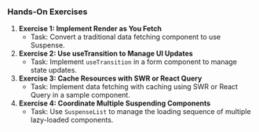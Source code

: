 ### Hands-On Exercises
1. **Exercise 1: Implement Render as You Fetch**
   - Task: Convert a traditional data fetching component to use Suspense.
2. **Exercise 2: Use useTransition to Manage UI Updates**
   - Task: Implement `useTransition` in a form component to manage state updates.
3. **Exercise 3: Cache Resources with SWR or React Query**
   - Task: Implement data fetching with caching using SWR or React Query in a sample component.
4. **Exercise 4: Coordinate Multiple Suspending Components**
   - Task: Use `SuspenseList` to manage the loading sequence of multiple lazy-loaded components.
